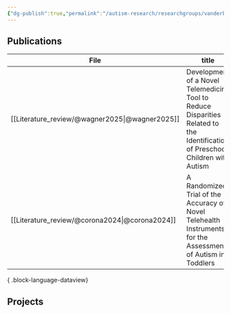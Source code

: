 ```yaml
---
{"dg-publish":true,"permalink":"/autism-research/researchgroups/vanderbilt-triad/"}
---
```


## Publications

| File                                              | title                                                                                                                          | published | journal                                       | Paper_type     | DOI                                                                                                 |
| ------------------------------------------------- | ------------------------------------------------------------------------------------------------------------------------------ | --------- | --------------------------------------------- | -------------- | --------------------------------------------------------------------------------------------------- |
| [[Literature_review/@wagner2025\|@wagner2025]] | Development of a Novel Telemedicine Tool to Reduce Disparities Related to the Identification of Preschool Children with Autism | 2025      | Journal of Autism and Developmental Disorders | journalArticle | <ul><li>https://www.doi.org/10.1007/s10803-023-06176-3</li><li>10.1007/s10803-023-06176-3</li></ul> |
| [[Literature_review/@corona2024\|@corona2024]] | A Randomized Trial of the Accuracy of Novel Telehealth Instruments for the Assessment of Autism in Toddlers                    | 2024      | Journal of Autism and Developmental Disorders | journalArticle | <ul><li>https://www.doi.org/10.1007/s10803-023-05908-9</li><li>10.1007/s10803-023-05908-9</li></ul> |

{ .block-language-dataview}



## Projects